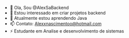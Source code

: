 - 👋 Ola, Sou @AlexSaBackend
- 👀 Estou interessado em criar projetos backend
- 🌱 Atualmente estou aprendendo Java
- 📫 Contato: Alexxnascimentoo@hotmail.com
- ⚡ Estudante em Analise e desenvolvimento de sistemas

<!---
AlexSaBackend/AlexSaBackend is a ✨ special ✨ repository because its `README.md` (this file) appears on your GitHub profile.
You can click the Preview link to take a look at your changes.
--->
